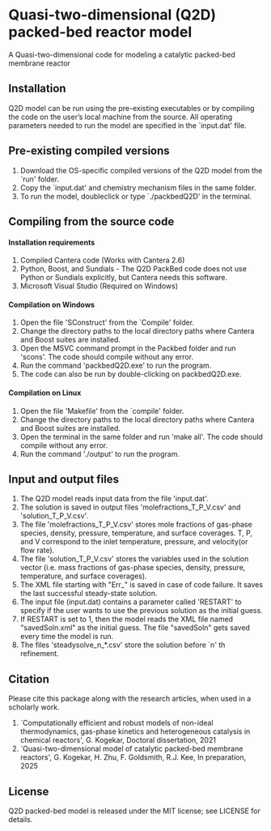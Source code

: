 # Quasi-two-dimensional (Q2D) packed-bed reactor model
A Quasi-two-dimensional code for modeling a catalytic packed-bed membrane reactor 

## Installation
Q2D model can be run using the pre-existing executables or by compiling the code on the user’s local machine from the source. All operating parameters needed to run the model are specified in the `input.dat' file.

## Pre-existing compiled versions
1. Download the OS-specific compiled versions of the Q2D model from the `run' folder.
2. Copy the `input.dat' and chemistry mechanism files in the same folder.
3. To run the model, doubleclick or type `./packbedQ2D' in the terminal.

## Compiling from the source code

#### Installation requirements
1. Compiled Cantera code (Works with Cantera 2.6)
2. Python, Boost, and Sundials - The Q2D PackBed code does not use Python or Sundials explicitly, but Cantera needs this software.
3. Microsoft Visual Studio (Required on Windows)

#### Compilation on Windows
1. Open the file 'SConstruct' from the `Compile' folder.
2. Change the directory paths to the local directory paths where Cantera and Boost suites are installed.
3. Open the MSVC command prompt in the Packbed folder and run 'scons'. The code should compile without any error. 
4. Run the command 'packbedQ2D.exe' to run the program.
5. The code can also be run by double-clicking on packbedQ2D.exe.

#### Compilation on Linux
1. Open the file 'Makefile' from the `compile' folder.
2. Change the directory paths to the local directory paths where Cantera and Boost suites are installed.
3. Open the terminal in the same folder and run 'make all'. The code should compile without any error.
4. Run the command './output' to run the program.

## Input and output files
1. The Q2D model reads input data from the file 'input.dat'. 
2. The solution is saved in output files 'molefractions_T_P_V.csv' and 'solution_T_P_V.csv'. 
3. The file 'molefractions_T_P_V.csv' stores mole fractions of gas-phase species, density, pressure, temperature, and surface coverages.
   T, P, and V correspond to the inlet temperature, pressure, and velocity(or flow rate).
4. The file 'solution_T_P_V.csv' stores the variables used in the solution vector 
   (i.e. mass fractions of gas-phase species, density, pressure, temperature, and surface coverages). 
5. The XML file starting with "Err_" is saved in case of code failure. It saves the last successful steady-state solution.
6. The input file (input.dat) contains a parameter called 'RESTART' to specify if the user wants to use the previous solution as the initial guess. 
7. If RESTART is set to 1, then the model reads the XML file named "savedSoln.xml" as the initial guess. The file "savedSoln" gets saved every time the model is run.
8. The files 'steadysolve_n_*.csv' store the solution before `n' th refinement. 

## Citation
Please cite this package along with the research articles, when used in a scholarly work.
1. `Computationally efficient and robust models of non-ideal thermodynamics, gas-phase kinetics and heterogeneous catalysis in chemical reactors', G. Kogekar, Doctoral dissertation, 2021
2. `Quasi-two-dimensional model of catalytic packed-bed membrane reactors', G. Kogekar, H. Zhu, F. Goldsmith, R.J. Kee, In preparation, 2025

## License
Q2D packed-bed model is released under the MIT license; see LICENSE for details.
